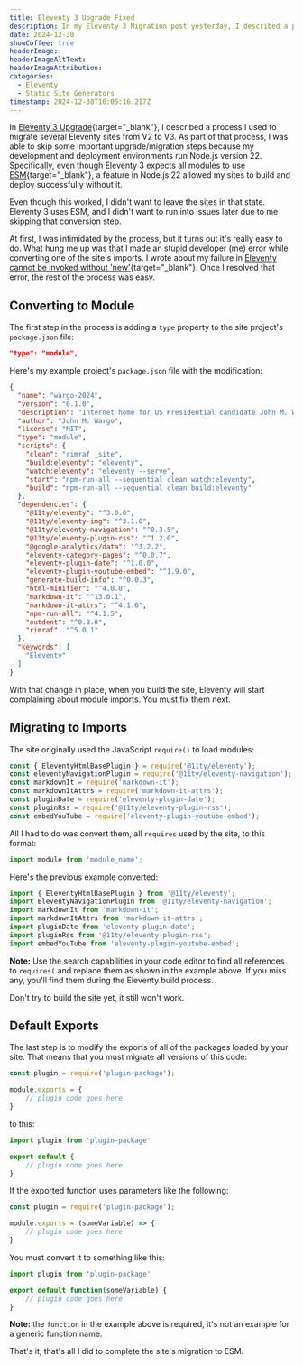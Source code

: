 ```yaml
---
title: Eleventy 3 Upgrade Fixed
description: In my Eleventy 3 Migration post yesterday, I described a process I used to migrate several Eleventy sites from V2 to V3. As part of that process, I was able to skip some important upgrade/migration steps because my development and deployment environments run Node.js version 22. Specifically, even though Eleventy 3 expects all modules to use ESM, a feature in Node.js 22 allowed my sites to build and deploy successfully without it. This post describes how I completed the successfully migration to ESM.
date: 2024-12-30
showCoffee: true
headerImage: 
headerImageAltText: 
headerImageAttribution: 
categories:
  - Eleventy
  - Static Site Generators
timestamp: 2024-12-30T16:05:16.217Z
---
```


In [Eleventy 3 Upgrade](/posts/2024/eleventy-3-upgrade/){target="_blank"}, I described a process I used to migrate several Eleventy sites from V2 to V3. As part of that process, I was able to skip some important upgrade/migration steps because my development and deployment environments run Node.js version 22. Specifically, even though Eleventy 3 expects all modules to use [ESM](https://nodejs.org/api/esm.html){target="_blank"}, a feature in Node.js 22 allowed my sites to build and deploy successfully without it.

Even though this worked, I didn't want to leave the sites in that state. Eleventy 3 uses ESM, and I didn't want to run into issues later due to me skipping that conversion step. 

At first, I was intimidated by the process, but it turns out it's really easy to do. What hung me up was that I made an stupid developer (me) error while converting one of the site's imports. I wrote about my failure in [Eleventy cannot be invoked without 'new'](https://randomerrors.dev/posts/2024/eleventy-cannot-invoked-without-new/){target="_blank"}. Once I resolved that error, the rest of the process was easy. 

## Converting to Module

The first step in the process is adding a `type` property to the site project's `package.json` file:

```json
"type": "module",
```

Here's my example project's `package.json` file with the modification:

```json
{
  "name": "wargo-2024",
  "version": "0.1.0",
  "description": "Internet home for US Presidential candidate John M. Wargo",
  "author": "John M. Wargo",
  "license": "MIT",
  "type": "module",
  "scripts": {
    "clean": "rimraf _site",
    "build:eleventy": "eleventy",
    "watch:eleventy": "eleventy --serve",
    "start": "npm-run-all --sequential clean watch:eleventy",
    "build": "npm-run-all --sequential clean build:eleventy"
  },
  "dependencies": {
    "@11ty/eleventy": "^3.0.0",
    "@11ty/eleventy-img": "^3.1.0",
    "@11ty/eleventy-navigation": "^0.3.5",
    "@11ty/eleventy-plugin-rss": "^1.2.0",
    "@google-analytics/data": "^3.2.2",
    "eleventy-category-pages": "^0.0.7",
    "eleventy-plugin-date": "^1.0.0",
    "eleventy-plugin-youtube-embed": "^1.9.0",
    "generate-build-info": "^0.0.3",
    "html-minifier": "^4.0.0",
    "markdown-it": "^13.0.1",
    "markdown-it-attrs": "^4.1.6",
    "npm-run-all": "^4.1.5",
    "outdent": "^0.8.0",
    "rimraf": "^5.0.1"
  },
  "keywords": [
    "Eleventy"
  ]
}
```

With that change in place, when you build the site, Eleventy will start complaining about module imports. You must fix them next.

## Migrating to Imports

The site originally used the JavaScript `require()` to load modules:

```js
const { EleventyHtmlBasePlugin } = require('@11ty/eleventy');
const eleventyNavigationPlugin = require('@11ty/eleventy-navigation');
const markdownIt = require('markdown-it');
const markdownItAttrs = require('markdown-it-attrs');
const pluginDate = require('eleventy-plugin-date');
const pluginRss = require('@11ty/eleventy-plugin-rss');
const embedYouTube = require('eleventy-plugin-youtube-embed');
```

All I had to do was convert them, all `requires` used by the site, to this format:

```js
import module from 'module_name';
```

Here's the previous example converted:

```js
import { EleventyHtmlBasePlugin } from '@11ty/eleventy';
import EleventyNavigationPlugin from '@11ty/eleventy-navigation';
import markdownIt from 'markdown-it';
import markdownItAttrs from 'markdown-it-attrs';
import pluginDate from 'eleventy-plugin-date';
import pluginRss from '@11ty/eleventy-plugin-rss';
import embedYouTube from 'eleventy-plugin-youtube-embed';
```

**Note:** Use the search capabilities in your code editor to find all references to `requires(` and replace them as shown in the example above. If you miss any, you'll find them during the Eleventy build process.

Don't try to build the site yet, it still won't work.

## Default Exports

The last step is to modify the exports of all of the packages loaded by your site. That means that you must migrate all versions of this code:

```js
const plugin = require('plugin-package');

module.exports = {
    // plugin code goes here
}
```

to this: 

```js
import plugin from 'plugin-package'

export default {
    // plugin code goes here
}
```

If the exported function uses parameters like the following:

```js
const plugin = require('plugin-package');

module.exports = (someVariable) => {
    // plugin code goes here
}
```

You must convert it to something like this:

```js
import plugin from 'plugin-package'

export default function(someVariable) {
    // plugin code goes here
}
```

**Note:** the `function` in the example above is required, it's not an example for a generic function name.

That's it, that's all I did to complete the site's migration to ESM.
